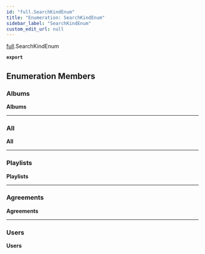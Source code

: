 ```yaml
---
id: "full.SearchKindEnum"
title: "Enumeration: SearchKindEnum"
sidebar_label: "SearchKindEnum"
custom_edit_url: null
---
```


[full](../namespaces/full.md).SearchKindEnum

**`export`**

## Enumeration Members

### Albums

 **Albums**

___

### All

 **All**

___

### Playlists

 **Playlists**

___

### Agreements

 **Agreements**

___

### Users

 **Users**
